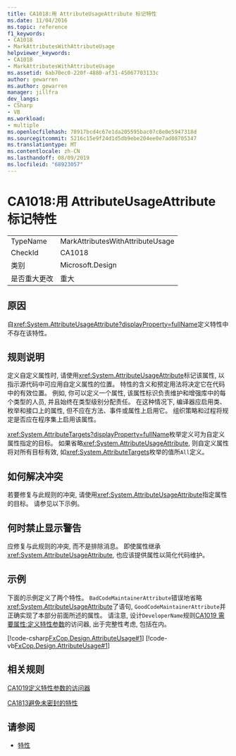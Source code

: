 ```yaml
---
title: CA1018:用 AttributeUsageAttribute 标记特性
ms.date: 11/04/2016
ms.topic: reference
f1_keywords:
- CA1018
- MarkAttributesWithAttributeUsage
helpviewer_keywords:
- CA1018
- MarkAttributesWithAttributeUsage
ms.assetid: 6ab70ec0-220f-4880-af31-45067703133c
author: gewarren
ms.author: gewarren
manager: jillfra
dev_langs:
- CSharp
- VB
ms.workload:
- multiple
ms.openlocfilehash: 78917bcd4c67e1da205595bac07c8e0e5947318d
ms.sourcegitcommit: 5216c15e9f24d1d5db9ebe204ee0e7ad08705347
ms.translationtype: MT
ms.contentlocale: zh-CN
ms.lasthandoff: 08/09/2019
ms.locfileid: "68923057"
---
```

# <a name="ca1018-mark-attributes-with-attributeusageattribute"></a>CA1018:用 AttributeUsageAttribute 标记特性

|||
|-|-|
|TypeName|MarkAttributesWithAttributeUsage|
|CheckId|CA1018|
|类别|Microsoft.Design|
|是否重大更改|重大|

## <a name="cause"></a>原因
自<xref:System.AttributeUsageAttribute?displayProperty=fullName>定义特性中不存在该特性。

## <a name="rule-description"></a>规则说明
定义自定义属性时, 请使用<xref:System.AttributeUsageAttribute>标记该属性, 以指示源代码中可应用自定义属性的位置。 特性的含义和预定用法将决定它在代码中的有效位置。 例如, 你可以定义一个属性, 该属性标识负责维护和增强库中的每个类型的人员, 并且始终在类型级别分配责任。 在这种情况下, 编译器应启用类、枚举和接口上的属性, 但不应在方法、事件或属性上启用它。 组织策略和过程将规定是否应在程序集上启用该属性。

<xref:System.AttributeTargets?displayProperty=fullName>枚举定义可为自定义属性指定的目标。 如果省略<xref:System.AttributeUsageAttribute>, 则自定义属性将对所有目标有效, 如<xref:System.AttributeTargets>枚举的值所`All`定义。

## <a name="how-to-fix-violations"></a>如何解决冲突
若要修复与此规则的冲突, 请使用<xref:System.AttributeUsageAttribute>指定属性的目标。 请参见以下示例。

## <a name="when-to-suppress-warnings"></a>何时禁止显示警告
应修复与此规则的冲突, 而不是排除消息。 即使属性继承<xref:System.AttributeUsageAttribute>, 也应该提供属性以简化代码维护。

## <a name="example"></a>示例
下面的示例定义了两个特性。 `BadCodeMaintainerAttribute`错误地省略<xref:System.AttributeUsageAttribute>了语句, `GoodCodeMaintainerAttribute`并正确实现了本部分前面所述的属性。 请注意, 设计`DeveloperName`规则[CA1019 需要属性:定义特性参数](../code-quality/ca1019-define-accessors-for-attribute-arguments.md)的访问器, 出于完整性考虑, 包括在内。

[!code-csharp[FxCop.Design.AttributeUsage#1](../code-quality/codesnippet/CSharp/ca1018-mark-attributes-with-attributeusageattribute_1.cs)]
[!code-vb[FxCop.Design.AttributeUsage#1](../code-quality/codesnippet/VisualBasic/ca1018-mark-attributes-with-attributeusageattribute_1.vb)]

## <a name="related-rules"></a>相关规则
[CA1019定义特性参数的访问器](../code-quality/ca1019-define-accessors-for-attribute-arguments.md)

[CA1813避免未密封的特性](../code-quality/ca1813-avoid-unsealed-attributes.md)

## <a name="see-also"></a>请参阅

- [特性](/dotnet/standard/design-guidelines/attributes)